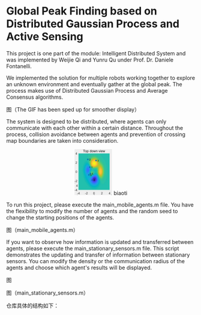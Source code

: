 # Global Peak Finding based on Distributed Gaussian Process and Active Sensing

This project is one part of the module: Intelligent Distributed System and was implemented by Weijie Qi and Yunru Qu under Prof. Dr. Daniele Fontanelli.

We implemented the solution for multiple robots working together to explore an unknown environment and eventually gather at the global peak. The process makes use of Distributed Gaussian Process and Average Consensus algorithms.

图（The GIF has been sped up for smoother display）

The system is designed to be distributed, where agents can only communicate with each other within a certain distance. Throughout the process, collision avoidance between agents and prevention of crossing map boundaries are taken into consideration.

<div>			<!--块级封装-->
    <center>	<!--将图片和文字居中-->
    <img src="https://github.com/Winnie-Qi/Global-Peak-Finding-based-on-Distributed-Gaussian-Process-and-Active-Sensing/blob/main/mat/gif2.gif"
         alt="gif2.gif"
         width="20%"/>
    biaoti	<!--标题-->
    </center>
</div>

To run this project, please execute the main_mobile_agents.m file. You have the flexibility to modify the number of agents and the random seed to change the starting positions of the agents.

图（main_mobile_agents.m）

If you want to observe how information is updated and transferred between agents, please execute the main_stationary_sensors.m file. This script demonstrates the updating and transfer of information between stationary sensors. You can modify the density or the communication radius of the agents and choose which agent's results will be displayed.

图

图（main_stationary_sensors.m）

仓库具体的结构如下：